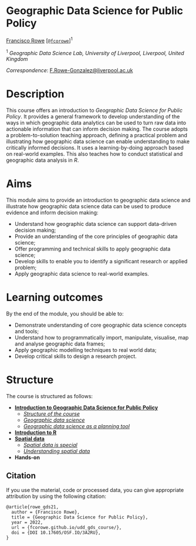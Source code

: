 # Geographic Data Science for Public Policy

[Francisco Rowe](http://www.franciscorowe.com) [[`@fcorowe`](http://twitter.com/fcorowe)]<sup>1</sup>

<sup>1</sup> *Geographic Data Science Lab, University of Liverpool, Liverpool, United Kingdom*

*Correspondence*:
F.Rowe-Gonzalez@liverpool.ac.uk

# Description

This course offers an introduction to *Geographic Data Science for Public Policy*. It provides a general framework to develop understanding of the ways in which geographic data analytics can be used to turn raw data into actionable information that can inform decision making. The course adopts a problem-to-solution teaching approach, defining a practical problem and illustrating how geographic data science can enable understanding to make critically informed decisions. It uses a learning-by-doing approach based on real-world examples. This also teaches how to conduct statistical and geographic data analysis in *R*. 

# Aims

This module aims to provide an introduction to geographic data science and illustrate how geographic data science  data can be used to produce evidence and inform decision making:
* Understand how geographic data science can support data-driven decision making;
* Provide an understanding of the core principles of geographic data science;
* Offer programming and technical skills to apply geographic data science;
* Develop skills to enable you to identify a significant research or applied problem;
* Apply geographic data science to real-world examples.

# Learning outcomes

By the end of the module, you should be able to:

* Demonstrate understanding of core geographic data science concepts and tools;
* Understand how to programmatically import, manipulate, visualise, map and analyse geographic data frames;
* Apply geographic modelling techniques to real world data;
* Develop critical skills to design a research project.

# Structure

The course is structured as follows:

* [**Introduction to Geographic Data Science for Public Policy**](index.html)  
  - [*Structure of the course*](index.html)
  - [*Geographic data science*](01b-gds.html)
  - [*Geographic data science as a planning tool*](01c-gds_as_tool.html)  
* [**Introduction to R**](02-introR.html)
* [**Spatial data**](03a-spatial-data.html)  
  - [*Spatial data is special*](03a-spatial-data.html)
  - [*Understanding spatial data*](03b-spatial-data.html)
* **Hands-on** 

## Citation

If you use the material, code or processed data, you can give appropriate attribution by using the following citation:

```
@article{rowe_gds21,
  author = {Francisco Rowe},
  title = {Geographic Data Science for Public Policy},
  year = 2022,
  url = {fcorowe.github.io/udd_gds_course/},
  doi = {DOI 10.17605/OSF.IO/3A2RU},
}
```
